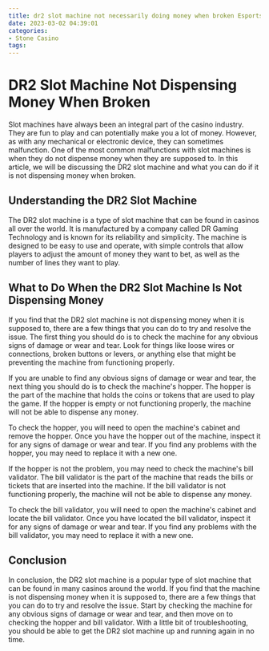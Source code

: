 ```yaml
---
title: dr2 slot machine not necessarily doing money when broken Esports
date: 2023-03-02 04:39:01
categories:
- Stone Casino
tags:
---
```

# DR2 Slot Machine Not Dispensing Money When Broken

Slot machines have always been an integral part of the casino industry. They are fun to play and can potentially make you a lot of money. However, as with any mechanical or electronic device, they can sometimes malfunction. One of the most common malfunctions with slot machines is when they do not dispense money when they are supposed to. In this article, we will be discussing the DR2 slot machine and what you can do if it is not dispensing money when broken.

## Understanding the DR2 Slot Machine

The DR2 slot machine is a type of slot machine that can be found in casinos all over the world. It is manufactured by a company called DR Gaming Technology and is known for its reliability and simplicity. The machine is designed to be easy to use and operate, with simple controls that allow players to adjust the amount of money they want to bet, as well as the number of lines they want to play.

## What to Do When the DR2 Slot Machine Is Not Dispensing Money

If you find that the DR2 slot machine is not dispensing money when it is supposed to, there are a few things that you can do to try and resolve the issue. The first thing you should do is to check the machine for any obvious signs of damage or wear and tear. Look for things like loose wires or connections, broken buttons or levers, or anything else that might be preventing the machine from functioning properly.

If you are unable to find any obvious signs of damage or wear and tear, the next thing you should do is to check the machine's hopper. The hopper is the part of the machine that holds the coins or tokens that are used to play the game. If the hopper is empty or not functioning properly, the machine will not be able to dispense any money.

To check the hopper, you will need to open the machine's cabinet and remove the hopper. Once you have the hopper out of the machine, inspect it for any signs of damage or wear and tear. If you find any problems with the hopper, you may need to replace it with a new one.

If the hopper is not the problem, you may need to check the machine's bill validator. The bill validator is the part of the machine that reads the bills or tickets that are inserted into the machine. If the bill validator is not functioning properly, the machine will not be able to dispense any money.

To check the bill validator, you will need to open the machine's cabinet and locate the bill validator. Once you have located the bill validator, inspect it for any signs of damage or wear and tear. If you find any problems with the bill validator, you may need to replace it with a new one.

## Conclusion

In conclusion, the DR2 slot machine is a popular type of slot machine that can be found in many casinos around the world. If you find that the machine is not dispensing money when it is supposed to, there are a few things that you can do to try and resolve the issue. Start by checking the machine for any obvious signs of damage or wear and tear, and then move on to checking the hopper and bill validator. With a little bit of troubleshooting, you should be able to get the DR2 slot machine up and running again in no time.